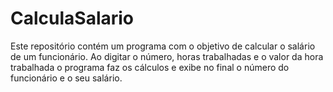 # CalculaSalario

Este repositório contém um programa com o objetivo de calcular o salário de um funcionário. Ao digitar o número, horas trabalhadas e o valor da hora trabalhada o programa faz os cálculos e exibe no final o número do funcionário e o seu salário.

